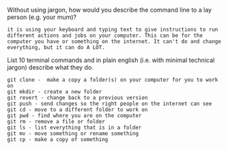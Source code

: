 Without using jargon, how would you describe the command line to a lay person (e.g. your mum)?

    it is using your keyboard and typing text to give instructions to run different actions and jobs on your computer. This can be for the computer you have or something on the internet. It can't do and change everything, but it can do A LOT. 

List 10 terminal commands and in plain english (i.e. with minimal technical jargon) describe what they do.

    git clone -  make a copy a folder(s) on your computer for you to work on
    git mkdir - create a new folder
    git revert - change back to a previous version
    git push - send changes so the right people on the internet can see
    git cd - move to a different folder to work on
    git pwd - find where you are on the computer
    git rm - remove a file or folder
    git ls - list everything that is in a folder
    git mv - move something or rename something
    git cp - make a copy of something 